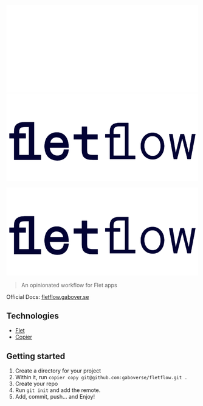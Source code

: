 ![fletflow](./docs/docs/assets/img/fletflow-logo-dark.png#gh-dark-mode-only)
![fletflow](./docs/docs/assets/img/fletflow-logo-light.png#gh-light-mode-only)

<picture>
  <source media="(prefers-color-scheme: dark)" srcset="./docs/docs/assets/img/fletflow-logo-dark.png#">
  <source media="(prefers-color-scheme: light)" srcset="./docs/docs/assets/img/fletflow-logo-light.png">
  <img alt="fletflow" src="./docs/docs/assets/img/fletflow-logo-light.png">
</picture>

> An opinionated workflow for Flet apps

Official Docs: [fletflow.gabover.se](https://fletflow.gabover.se/)

## Technologies

* [Flet](https://flet.dev/)
* [Copier](https://copier.readthedocs.io/)

## Getting started

1. Create a directory for your project
2. Within it, run `copier copy git@github.com:gaboverse/fletflow.git .`
3. Create your repo
4. Run `git init` and add the remote.
5. Add, commit, push... and Enjoy!